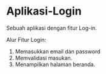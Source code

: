 # Aplikasi-Login
Sebuah aplikasi dengan fitur Log-in.

Alur Fitur Login:
1. Memasukkan email dan password
2. Memvalidasi masukan.
3. Menampilkan halaman beranda.
